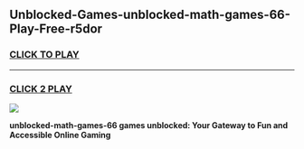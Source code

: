 
## Unblocked-Games-unblocked-math-games-66-Play-Free-r5dor
<h3>
<a href="https://premium76.site?title=unblocked-math-games-66&ref=19M">CLICK TO PLAY</a></h3>
<hr>

<h3>
<a href="https://premium76.site?title=unblocked-math-games-66&ref=19M">CLICK 2 PLAY</a>
  
</h3>

<a href="https://premium76.site?title=unblocked-math-games-66&ref=19M"><img src="https://clearcache.store/games.png"></a>


**unblocked-math-games-66 games unblocked: Your Gateway to Fun and Accessible Online Gaming**
